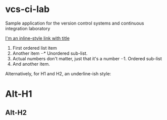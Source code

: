 # vcs-ci-lab
Sample application for the version control systems and continuous integration laboratory

[I'm an inline-style link with title](https://inf.mit.bme.hu/edu/courses/retelab1 "RETE labor honlap")

1. First ordered list item
2. Another item
⋅⋅* Unordered sub-list. 
1. Actual numbers don't matter, just that it's a number
⋅⋅1. Ordered sub-list
4. And another item.


Alternatively, for H1 and H2, an underline-ish style:

Alt-H1
======

Alt-H2
------
